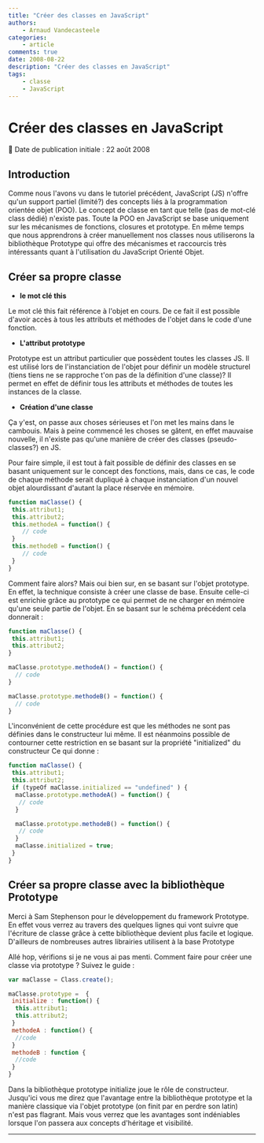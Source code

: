 ```yaml
---
title: "Créer des classes en JavaScript"
authors:
    - Arnaud Vandecasteele
categories:
    - article
comments: true
date: 2008-08-22
description: "Créer des classes en JavaScript"
tags:
    - classe
    - JavaScript
---
```


# Créer des classes en JavaScript

:calendar: Date de publication initiale : 22 août 2008

## Introduction

Comme nous l'avons vu dans le tutoriel précédent, JavaScript (JS) n'offre qu'un support partiel (limité?) des concepts liés à la programmation orientée objet (POO). Le concept de classe en tant que telle (pas de mot-clé class dédié) n'existe pas. Toute la POO en JavaScript se base uniquement sur les mécanismes de fonctions, closures et prototype. En même temps que nous apprendrons à créer manuellement nos classes nous utiliserons la bibliothèque Prototype qui offre des mécanismes et raccourcis très intéressants quant à l'utilisation du JavaScript Orienté Objet.

## Créer sa propre classe

- **le mot clé this**

Le mot clé this fait référence à l'objet en cours. De ce fait il est possible d'avoir accès à tous les attributs et méthodes de l'objet dans le code d'une fonction.

- **L'attribut prototype**

Prototype est un attribut particulier que possèdent toutes les classes JS. Il est utilisé lors de l'instanciation de l'objet pour définir un modèle structurel (tiens tiens ne se rapproche t'on pas de la définition d'une classe)? Il permet en effet de définir tous les attributs et méthodes de toutes les instances de la classe.

- **Création d'une classe**

Ça y'est, on passe aux choses sérieuses et l'on met les mains dans le cambouis. Mais à peine commencé les choses se gâtent, en effet mauvaise nouvelle, il n'existe pas qu'une manière de créer des classes (pseudo-classes?) en JS.

Pour faire simple, il est tout à fait possible de définir des classes en se basant uniquement sur le concept des fonctions, mais, dans ce cas, le code de chaque méthode serait dupliqué à chaque instanciation d'un nouvel objet alourdissant d'autant la place réservée en mémoire.

```javascript
function maClasse() {
 this.attribut1;
 this.attribut2;
 this.methodeA = function() {
    // code
 }
 this.methodeB = function() {
    // code
 }
}
```

Comment faire alors? Mais oui bien sur, en se basant sur l'objet prototype. En effet, la technique consiste à créer une classe de base. Ensuite celle-ci est enrichie grâce au prototype ce qui permet de ne charger en mémoire qu'une seule partie de l'objet. En se basant sur le schéma précédent cela donnerait :

```javascript
function maClasse() {
 this.attribut1;
 this.attribut2;
}

maClasse.prototype.methodeA() = function() {
  // code
}

maClasse.prototype.methodeB() = function() {
  // code
}
```

L'inconvénient de cette procédure est que les méthodes ne sont pas définies dans le constructeur lui même. Il est néanmoins possible de contourner cette restriction en se basant sur la propriété "initialized" du constructeur Ce qui donne :

```javascript
function maClasse() {
 this.attribut1;
 this.attribut2;
 if (typeOf maClasse.initialized == "undefined" ) {
  maClasse.prototype.methodeA() = function() {
   // code
  }

  maClasse.prototype.methodeB() = function() {
   // code
  }
  maClasse.initialized = true;
 }
}
```

## Créer sa propre classe avec la bibliothèque Prototype

Merci à Sam Stephenson pour le développement du framework Prototype. En effet vous verrez au travers des quelques lignes qui vont suivre que l'écriture de classe grâce à cette bibliothèque devient plus facile et logique. D'ailleurs de nombreuses autres librairies utilisent à la base Prototype

Allé hop, vérifions si je ne vous ai pas menti. Comment faire pour créer une classe via prototype ? Suivez le guide :

```javascript
var maClasse = Class.create();

maClasse.prototype =  {
 initialize : function() {
  this.attribut1;
  this.attribut2;
 }
 methodeA : function() {
  //code
 }
 methodeB : function {
  //code
 }
}
```

Dans la bibliothèque prototype initialize joue le rôle de constructeur. Jusqu'ici vous me direz que l'avantage entre la bibliothèque prototype et la manière classique via l'objet prototype (on finit par en perdre son latin) n'est pas flagrant. Mais vous verrez que les avantages sont indéniables lorsque l'on passera aux concepts d'héritage et visibilité.

----

<!-- geotribu:authors-block -->
